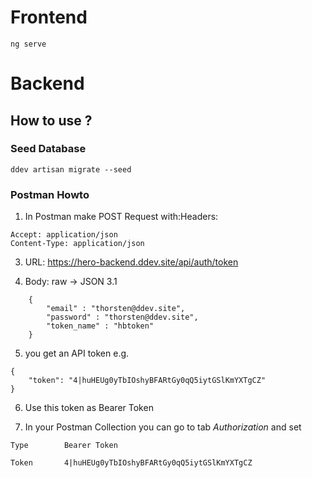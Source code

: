 # Frontend
```
ng serve
```


# Backend

## How to use ?

### Seed Database
```
ddev artisan migrate --seed
```

### Postman Howto

1. In Postman make POST Request with:Headers:
```
Accept: application/json
Content-Type: application/json
```

3. URL: https://hero-backend.ddev.site/api/auth/token

4. Body: raw -> JSON
    3.1
```
    {
        "email" : "thorsten@ddev.site",
        "password" : "thorsten@ddev.site",
        "token_name" : "hbtoken"
    }
```

5. you get an API token
e.g.
```
{
    "token": "4|huHEUg0yTbIOshyBFARtGy0qQ5iytGSlKmYXTgCZ"
}
```

6. Use this token as Bearer Token

7. In your Postman Collection you can go to tab _Authorization_ and set
```
Type        Bearer Token

Token       4|huHEUg0yTbIOshyBFARtGy0qQ5iytGSlKmYXTgCZ
```
